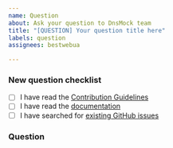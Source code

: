 ```yaml
---
name: Question
about: Ask your question to DnsMock team
title: "[QUESTION] Your question title here"
labels: question
assignees: bestwebua

---
```


<!-- Thanks for helping to make DnsMock better! Before submit your question, please make sure to check the following boxes by putting an x in the [ ] (don't: [x ], [ x], do: [x]) -->

### New question checklist

- [ ] I have read the [Contribution Guidelines](https://github.com/truemail-rb/ruby-dns-mock/blob/master/CONTRIBUTING.md)
- [ ] I have read the [documentation](https://truemail-rb.org/ruby-dns-mock)
- [ ] I have searched for [existing GitHub issues](https://github.com/truemail-rb/ruby-dns-mock/issues)

<!-- Please use next pattern for your question title: [QUESTION] Your question title here -->

### Question

<!-- Your question context here -->
